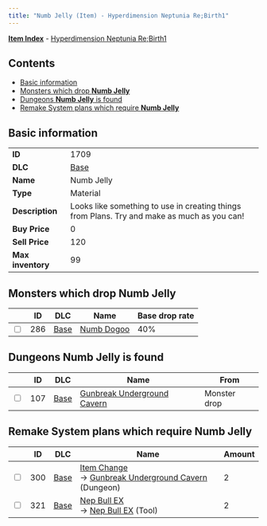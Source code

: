 ```yaml
---
title: "Numb Jelly (Item) - Hyperdimension Neptunia Re;Birth1"
---
```


[**Item Index**](/neptunia/rb1/item/index.html) - [Hyperdimension Neptunia Re;Birth1](/neptunia/rb1)

## Contents

- [Basic information](#basic-information)
- [Monsters which drop **Numb Jelly**](#monsters-which-drop-numb-jelly)
- [Dungeons **Numb Jelly** is found](#dungeons-numb-jelly-is-found)
- [Remake System plans which require **Numb Jelly**](#remake-system-plans-which-require-numb-jelly)

## Basic information

|   |   |
| -- | -- |
| **ID** | 1709 |
| **DLC** | [Base](/neptunia/rb1/dlc/1-base.html) |
| **Name** | Numb Jelly |
| **Type** | Material |
| **Description** | Looks like something to use in creating things from Plans. Try and make as much as you can! |
| **Buy Price** | 0 |
| **Sell Price** | 120 |
| **Max inventory** | 99 |

## Monsters which drop **Numb Jelly**

|    | ID | DLC | Name | Base drop rate |
| -- | -- | --- | ---- | -------------- |
| <input type="checkbox" id="rb1-monster-1-286" class="trackbox" /> | 286 | [Base](/neptunia/rb1/dlc/1-base.html) | [Numb Dogoo](/neptunia/rb1/monster/1-286-numb-dogoo.html) | 40% |

## Dungeons **Numb Jelly** is found

|    | ID | DLC | Name | From |
| -- | -- | --- | ---- | ---- |
| <input type="checkbox" id="rb1-dungeon-1-107" class="trackbox" /> | 107 | [Base](/neptunia/rb1/dlc/1-base.html) | [Gunbreak Underground Cavern](/neptunia/rb1/dungeon/1-107-gunbreak-underground-cavern.html) | Monster drop |

## Remake System plans which require **Numb Jelly**

|    | ID | DLC | Name | Amount |
| -- | -- | --- | ---- | ------ |
| <input type="checkbox" id="rb1-remake-1-300" class="trackbox" /> | 300 | [Base](/neptunia/rb1/dlc/1-base.html) | [Item Change](/neptunia/rb1/remake/1-300-item-change.html)<br />→ [Gunbreak Underground Cavern](/neptunia/rb1/dungeon/1-107-gunbreak-underground-cavern.html) (Dungeon) | 2 |
| <input type="checkbox" id="rb1-remake-1-321" class="trackbox" /> | 321 | [Base](/neptunia/rb1/dlc/1-base.html) | [Nep Bull EX](/neptunia/rb1/remake/1-321-nep-bull-ex.html)<br />→ [Nep Bull EX](/neptunia/rb1/item/1-8-nep-bull-ex.html) (Tool) | 2 |